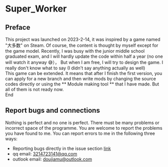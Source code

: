 # Super_Worker
## Preface

  This project was launched on 2023-2-14, it was inspired by a game named "大多数" on Steam. Of course, the content is thought by myself except for the game model. Recently, I was busy with the junior middle school graduated exam, and I will hardly update the code within half a year (no one will watch it anyway 😅）， But when I am free, I will try to design the game. I really don't know what to say (I didn't say anything actually as well)  
  This game can be extended. It means that after I finish the first version, you can apply for a new branch and then write mods by changing the source codes directly or using the ** Module making tool ** that I have made. But all of them is not ready now.  
End
## Report bugs and connections

  Nothing is perfect and no one is perfect. There must be many problems or incorrect space of the programme. You are welcome to report the problems you have found to me. You can report errors to me in the following three ways:

  - Reporting bugs directly in the issue section [link](https://github.com/Doujiamu/Super_Worker/issues/)
  - qq email: 3214723141@qq.com
  - outlook email: doujiamu@outlook.com

